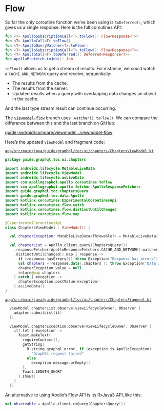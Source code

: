 # Flow

So far the only coroutine function we’ve been using is `toDeferred()`, which gives us a single response. Here is the full coroutines API:

```kt
fun <T> ApolloSubscriptionCall<T>.toFlow(): Flow<Response<T>>
fun <T> ApolloCall<T>.toFlow()
fun <T> ApolloQueryWatcher<T>.toFlow()
fun <T> ApolloSubscriptionCall<T>.toFlow(): Flow<Response<T>>
fun <T> ApolloCall<T>.toDeferred(): Deferred<Response<T>>
fun ApolloPrefetch.toJob(): Job
```

`toFlow()` allows us to get a stream of results. For instance, we could watch a `CACHE_AND_NETWORK` query and receive, sequentially:

- The results from the cache.
- The results from the server.
- Updated results when a query with overlapping data changes an object in the cache.

And the last type stream result can continue occurring.

The [`viewmodel-flow`](https://github.com/GraphQLGuide/guide-android/tree/viewmodel-flow) branch uses `.watcher().toFlow()`. We can compare the difference between this and the last branch on GitHub: 

[guide-android/compare/viewmodel...viewmodel-flow](https://github.com/GraphQLGuide/guide-android/compare/viewmodel...viewmodel-flow)

Here’s the updated `ViewModel` and fragment code:

[`app/src/main/java/guide/graphql/toc/ui/chapters/ChaptersViewModel.kt`](https://github.com/GraphQLGuide/guide-android/blob/viewmodel-flow/app/src/main/java/guide/graphql/toc/ui/chapters/ChaptersViewModel.kt)

```kt
package guide.graphql.toc.ui.chapters

import androidx.lifecycle.MutableLiveData
import androidx.lifecycle.ViewModel
import androidx.lifecycle.asLiveData
import com.apollographql.apollo.coroutines.toFlow
import com.apollographql.apollo.fetcher.ApolloResponseFetchers
import guide.graphql.toc.ChaptersQuery
import guide.graphql.toc.data.Apollo
import kotlinx.coroutines.ExperimentalCoroutinesApi
import kotlinx.coroutines.flow.catch
import kotlinx.coroutines.flow.distinctUntilChanged
import kotlinx.coroutines.flow.map

@ExperimentalCoroutinesApi
class ChaptersViewModel : ViewModel() {

  val chapterException: MutableLiveData<Throwable?> = MutableLiveData()

  val chapterList = Apollo.client.query(ChaptersQuery())
    .responseFetcher(ApolloResponseFetchers.CACHE_AND_NETWORK).watcher().toFlow()
    .distinctUntilChanged().map { response ->
      if (response.hasErrors()) throw Exception("Response has errors")
      val chapters = response.data?.chapters ?: throw Exception("Data is null")
      chapterException.value = null
      return@map chapters
    }.catch { exception ->
      chapterException.postValue(exception)
    }.asLiveData()
}
```

[`app/src/main/java/guide/graphql/toc/ui/chapters/ChaptersFragment.kt`](https://github.com/GraphQLGuide/guide-android/blob/viewmodel-flow/app/src/main/java/guide/graphql/toc/ui/chapters/ChaptersFragment.kt)

```kt
  viewModel.chapterList.observe(viewLifecycleOwner, Observer {
    adapter.submitList(it)
  })

  viewModel.chapterException.observe(viewLifecycleOwner, Observer {
    it?.let { exception ->
      Toast.makeText(
        requireContext(),
        getString(
          R.string.graphql_error, if (exception is ApolloException)
            "GraphQL request failed"
          else
            exception.message.orEmpty()
        ),
        Toast.LENGTH_SHORT
      ).show()
    }
  })
```        

An alternative to using Apollo’s Flow API is its [RxJava3 API](https://www.apollographql.com/docs/android/advanced/rxjava3/), like this:

```kt
val observable = Apollo.client.rxQuery(ChaptersQuery())
```